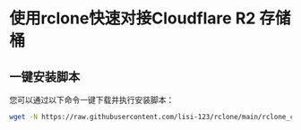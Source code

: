 # 使用rclone快速对接Cloudflare R2 存储桶

## 一键安装脚本

您可以通过以下命令一键下载并执行安装脚本：

```bash
wget -N https://raw.githubusercontent.com/lisi-123/rclone/main/rclone_cloudflare.sh && bash rclone_cloudflare.sh
```

